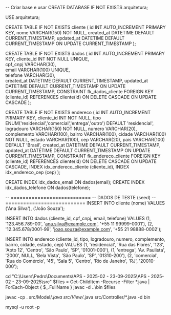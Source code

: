 -- Criar base e usar
CREATE DATABASE IF NOT EXISTS arquitetura;
  
USE arquitetura;


CREATE TABLE IF NOT EXISTS cliente (
    id INT AUTO_INCREMENT PRIMARY KEY,
    nome VARCHAR(150) NOT NULL,
    created_at DATETIME DEFAULT CURRENT_TIMESTAMP,
    updated_at DATETIME DEFAULT CURRENT_TIMESTAMP ON UPDATE CURRENT_TIMESTAMP
);


CREATE TABLE IF NOT EXISTS dados (
    id INT AUTO_INCREMENT PRIMARY KEY,
    cliente_id INT NOT NULL UNIQUE,           
    cpf_cnpj VARCHAR(30),                     
    email VARCHAR(100) UNIQUE,                
    telefone VARCHAR(30),                     
    created_at DATETIME DEFAULT CURRENT_TIMESTAMP,
    updated_at DATETIME DEFAULT CURRENT_TIMESTAMP ON UPDATE CURRENT_TIMESTAMP,
    CONSTRAINT fk_dados_cliente FOREIGN KEY (cliente_id)
        REFERENCES cliente(id)
        ON DELETE CASCADE
        ON UPDATE CASCADE
);


CREATE TABLE IF NOT EXISTS endereco (
    id INT AUTO_INCREMENT PRIMARY KEY,
    cliente_id INT NOT NULL,
    tipo ENUM('residencial','comercial','entrega','outro') DEFAULT 'residencial',
    logradouro VARCHAR(150) NOT NULL,
    numero VARCHAR(20),
    complemento VARCHAR(100),
    bairro VARCHAR(100),
    cidade VARCHAR(100) NOT NULL,
    estado VARCHAR(100),
    cep VARCHAR(20),
    pais VARCHAR(100) DEFAULT 'Brasil',
    created_at DATETIME DEFAULT CURRENT_TIMESTAMP,
    updated_at DATETIME DEFAULT CURRENT_TIMESTAMP ON UPDATE CURRENT_TIMESTAMP,
    CONSTRAINT fk_endereco_cliente FOREIGN KEY (cliente_id)
        REFERENCES cliente(id)
        ON DELETE CASCADE
        ON UPDATE CASCADE,
    INDEX idx_endereco_cliente (cliente_id),
    INDEX idx_endereco_cep (cep)
);


CREATE INDEX idx_dados_email ON dados(email);
CREATE INDEX idx_dados_telefone ON dados(telefone);

-- ===========================
-- DADOS DE TESTE (seed)
-- ===========================
INSERT INTO cliente (nome)
VALUES
  ('Ana Silva'),
  ('João Souza');

INSERT INTO dados (cliente_id, cpf_cnpj, email, telefone)
VALUES
  (1, '123.456.789-00', 'ana.silva@example.com', '+55 11 99999-0001'),
  (2, '12.345.678/0001-99', 'joao.souza@example.com', '+55 21 98888-0002');

INSERT INTO endereco (cliente_id, tipo, logradouro, numero, complemento, bairro, cidade, estado, cep)
VALUES
  (1, 'residencial', 'Rua das Flores', '123', 'Apto 12', 'Centro', 'São Paulo', 'SP', '01001-000'),
  (1, 'entrega', 'Av. Paulista', '2000', NULL, 'Bela Vista', 'São Paulo', 'SP', '01310-200'),
  (2, 'comercial', 'Rua do Comércio', '45', 'Sala 5', 'Centro', 'Rio de Janeiro', 'RJ', '20010-000');

cd "C:\Users\Pedro\Documents\APS - 2025-02 - 23-09-2025\APS - 2025-02 - 23-09-2025\src"
$files = Get-ChildItem -Recurse -Filter *.java | ForEach-Object { $_.FullName }
javac -d ..\bin $files

javac -cp . src/Model/*.java src/View/*.java src/Controller/*.java -d bin

mysql -u root -p